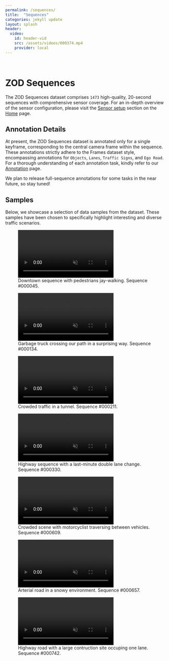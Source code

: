 ```yaml
---
permalink: /sequences/
title:  "Sequences"
categories: jekyll update
layout: splash
header:
  video:
    id: header-vid
    src: /assets/videos/000374.mp4
    provider: local
---
```

<br>

# ZOD Sequences

The ZOD Sequences dataset comprises `1473` high-quality, 20-second sequences with comprehensive sensor coverage. For an in-depth overview of the sensor configuration, please visit the [Sensor setup](/#sensor-setup) section on the [Home](/) page.

## Annotation Details

At present, the ZOD Sequences dataset is annotated only for a single keyframe, corresponding to the central camera frame within the sequence. These annotations strictly adhere to the Frames dataset style, encompassing annotations for `Objects`, `Lanes`, `Traffic Signs`, and `Ego Road`. For a thorough understanding of each annotation task, kindly refer to our [Annotation](/annotations) page.

We plan to release full-sequence annotations for some tasks in the near future, so stay tuned!

## Samples

Below, we showcase a selection of data samples from the dataset. These samples have been chosen to specifically highlight interesting and diverse traffic scenarios.
<figure>
<video autoplay loop muted playsinline preload="auto" class="header__video">
    <source src="/assets/videos/000045.webm" type="video/webm">
</video>
<figcaption>Downtown sequence with pedestrians jay-walking. Sequence #000045.</figcaption>
</figure>

<figure>
<video autoplay loop muted playsinline preload="auto" class="header__video">
    <source src="/assets/videos/000134.webm" type="video/webm">
</video>
<figcaption>Garbage truck crossing our path in a surprising way. Sequence #000134.</figcaption>
</figure>


<figure>
<video autoplay loop muted playsinline preload="auto" class="header__video">
    <source src="/assets/videos/000211.webm" type="video/webm">
</video>
<figcaption>Crowded traffic in a tunnel. Sequence #000211.</figcaption>
</figure>


<figure>
<video autoplay loop muted playsinline preload="auto" class="header__video">
    <source src="/assets/videos/000330.webm" type="video/webm">
</video>
<figcaption>Highway sequence with a last-minute double lane change. Sequence #000330.</figcaption>
</figure>


<figure>
<video autoplay loop muted playsinline preload="auto" class="header__video">
    <source src="/assets/videos/000609.webm" type="video/webm">
</video>
<figcaption>Crowded scene with motorcyclist traversing between vehicles. Sequence #000609.</figcaption>
</figure>



<figure>
<video autoplay loop muted playsinline preload="auto" class="header__video">
    <source src="/assets/videos/000657.webm" type="video/webm">
</video>
<figcaption>Arterial road in a snowy environment. Sequence #000657.</figcaption>
</figure>



<figure>
<video autoplay loop muted playsinline preload="auto" class="header__video">
    <source src="/assets/videos/000742.webm" type="video/webm">
</video>
<figcaption>Highway road with a large contruction site occuping one lane. Sequence #000742.</figcaption>
</figure>



